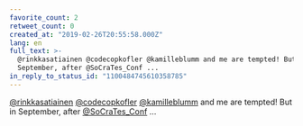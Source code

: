```yaml
---
favorite_count: 2
retweet_count: 0
created_at: "2019-02-26T20:55:58.000Z"
lang: en
full_text: >-
  @rinkkasatiainen @codecopkofler @kamilleblumm and me are tempted! But in
  September, after @SoCraTes_Conf ...
in_reply_to_status_id: "1100484745610358785"
---
```


[@rinkkasatiainen](https://twitter.com/rinkkasatiainen)
[@codecopkofler](https://twitter.com/codecopkofler)
[@kamilleblumm](https://twitter.com/kamilleblumm) and me are tempted! But in
September, after [@SoCraTes_Conf](https://twitter.com/SoCraTes_Conf) ...

